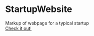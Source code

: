 # StartupWebsite
Markup of webpage for a typical startup
<br />
[Check it out!](https://yanaholoborodko.github.io/StartupWebsite/)

